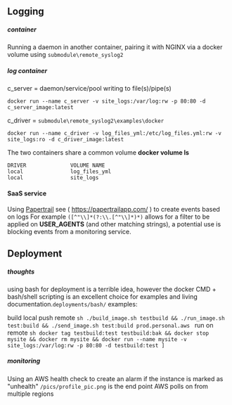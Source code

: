 ## Logging

##### container
Running a daemon in another container, pairing it with NGINX via a docker volume
using `submodule\remote_syslog2`
##### log container
c_server = daemon/service/pool writing to file(s)/pipe(s)
    
    docker run --name c_server -v site_logs:/var/log:rw -p 80:80 -d c_server_image:latest

c_driver = `submodule\remote_syslog2\examples\docker`

    docker run --name c_driver -v log_files_yml:/etc/log_files.yml:rw -v site_logs:ro -d c_driver_image:latest

The two containers share a common volume **docker volume ls**

    DRIVER              VOLUME NAME
    local               log_files_yml
    local               site_logs

#### SaaS service
Using [Papertrail](https://papertrailapp.com/ "papertrailapp") see ( <https://papertrailapp.com/> ) to create events based on logs
For example `([^"\\]*(?:\\.[^"\\]*)*)` allows for a filter to be applied on **USER_AGENTS** (and other matching strings), a potential use is  blocking events from a monitoring service.

## Deployment

##### thoughts 
using bash for deployment is a terrible idea, however the docker CMD + bash/shell scripting is an excellent choice for examples and living documentation.`deployments/bash/`
examples: 

build local push remote
`sh
./build_image.sh testbuild && ./run_image.sh test:build && ./send_image.sh test:build prod.personal.aws
`
run on remote
`sh
docker tag testbuild:test testbuild:bak && docker stop mysite && docker rm mysite && docker run --name mysite -v site_logs:/var/log:rw -p 80:80 -d testbuild:test
]
`

##### monitoring
Using an AWS health check to create an alarm if the instance is marked as "unhealth"
`/pics/profile_pic.png` is the end point AWS polls on from multiple regions
